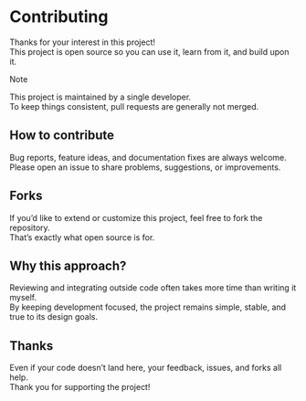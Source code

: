 # Contributing

Thanks for your interest in this project!  
This project is open source so you can use it, learn from it, and build upon it.

> [!NOTE]
> This project is maintained by a single developer.  
> To keep things consistent, pull requests are generally not merged.

## How to contribute

Bug reports, feature ideas, and documentation fixes are always welcome.  
Please open an issue to share problems, suggestions, or improvements.

## Forks

If you’d like to extend or customize this project, feel free to fork the repository.  
That’s exactly what open source is for.

## Why this approach?

Reviewing and integrating outside code often takes more time than writing it myself.  
By keeping development focused, the project remains simple, stable, and true to its design goals.

## Thanks

Even if your code doesn’t land here, your feedback, issues, and forks all help.  
Thank you for supporting the project!
